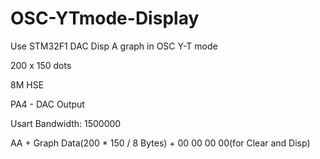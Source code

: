 # OSC-YTmode-Display
 Use STM32F1 DAC Disp A graph in OSC Y-T mode


200 x 150 dots

8M HSE

PA4 - DAC Output

Usart Bandwidth: 1500000

AA + Graph Data(200 * 150 / 8 Bytes) + 00 00 00 00(for Clear and Disp)





